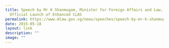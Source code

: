 ```yaml
---
title: Speech by Mr K Shanmugam, Minister for Foreign Affairs and Law, at
  Official Launch of Enhanced CLAS
permalink: https://www.mlaw.gov.sg/news/speeches/speech-by-mr-k-shanmugam--minister-for-foreign-affairs-and-law--/
date: 2015-05-18
layout: link
description: ""
image: ""
---
```

